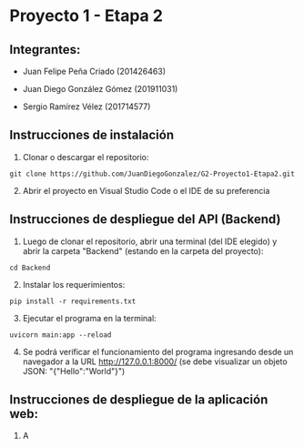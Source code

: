 # Proyecto 1 - Etapa 2

## Integrantes:
* Juan Felipe Peña Criado (201426463) 

* Juan Diego González Gómez (201911031) 

* Sergio Ramírez Vélez (201714577) 

## Instrucciones de instalación

1. Clonar o descargar el repositorio:

  ```shell
  git clone https://github.com/JuanDiegoGonzalez/G2-Proyecto1-Etapa2.git
  ```

2. Abrir el proyecto en Visual Studio Code o el IDE de su preferencia

## Instrucciones de despliegue del API (Backend)

1. Luego de clonar el repositorio, abrir una terminal (del IDE elegido) y abrir la carpeta "Backend" (estando en la carpeta del proyecto):

  ```shell
  cd Backend
  ```

2. Instalar los requerimientos:

  ```shell
  pip install -r requirements.txt
  ```

3. Ejecutar el programa en la terminal:

  ```shell
  uvicorn main:app --reload
  ```

4. Se podrá verificar el funcionamiento del programa ingresando desde un navegador a la URL http://127.0.0.1:8000/ (se debe visualizar un objeto JSON: "{"Hello":"World"}")

## Instrucciones de despliegue de la aplicación web:

1. A

